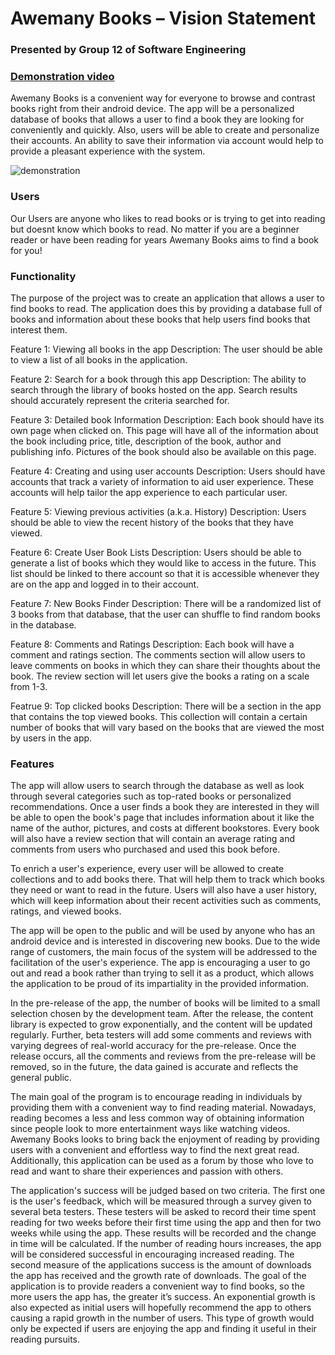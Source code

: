 # Awemany Books – Vision Statement
### Presented by Group 12 of Software Engineering

### [Demonstration video](https://www.youtube.com/watch?v=6-w7fIzbKYE&t=4s)

Awemany Books is a convenient way for everyone to browse and contrast books right from their android device. The app will be a personalized database of books that allows a user to find a book they are looking for conveniently and quickly. Also, users will be able to create and personalize their accounts. An ability to save their information via account would help to provide a pleasant experience with the system. 

![demonstration](/Demonstrates.gif)

### Users
Our Users are anyone who likes to read books or is trying to get into reading but doesnt know which books to read. No matter if you are a beginner reader or have been reading for years Awemany Books aims to find a book for you!

### Functionality
The purpose of the project was to create an application that allows a user to find books to read. The application does this by providing a database full of books and information about these books that help users find books that interest them.

Feature 1: Viewing all books in the app
Description: The user should be able to view a list of all books in the application.

Feature 2: Search for a book through this app
Description: The ability to search through the library of books hosted on the app. Search results should accurately represent the criteria searched for.

Feature 3: Detailed book Information
Description: Each book should have its own page when clicked on. This page will have all of the information about the book including price, title, description of the book, author and publishing info. Pictures of the book should also be available on this page.

Feature 4: Creating and using user accounts
Description: Users should have accounts that track a variety of information to aid user experience. These accounts will help tailor the app experience to each particular user.

Feature 5: Viewing previous activities (a.k.a. History)
Description: Users should be able to view the recent history of the books that they have viewed.

Feature 6: Create User Book Lists
Description: Users should be able to generate a list of books which they would like to access in the future. This list should be linked to there account so that it is accessible whenever they are on the app and logged in to their account.

Feature 7: New Books Finder
Description: There will be a randomized list of 3 books from that database, that the user can shuffle to find random books in the database.

Feature 8: Comments and Ratings
Description: Each book will have a comment and ratings section. The comments section will allow users to leave comments on books in which they can share their thoughts about the book. The review section will let users give the books a rating on a scale from 1-3.

Featrue 9: Top clicked books
Description: There will be a section in the app that contains the top viewed books. This collection will contain a certain number of books that will vary based on the books that are viewed the most by users in the app.

### Features
The app will allow users to search through the database as well as look through several categories such as top-rated books or personalized recommendations. Once a user finds a book they are interested in they will be able to open the book's page that includes information about it like the name of the author, pictures, and costs at different bookstores. Every book will also have a review section that will contain an average rating and comments from users who purchased and used this book before. 

To enrich a user's experience, every user will be allowed to create collections and to add books there. That will help them to track which books they need or want to read in the future. Users will also have a user history, which will keep information about their recent activities such as comments, ratings, and viewed books. 

The app will be open to the public and will be used by anyone who has an android device and is interested in discovering new books. Due to the wide range of customers, the main focus of the system will be addressed to the facilitation of the user's experience. The app is encouraging a user to go out and read a book rather than trying to sell it as a product, which allows the application to be proud of its impartiality in the provided information. 

In the pre-release of the app, the number of books will be limited to a small selection chosen by the development team. After the release, the content library is expected to grow exponentially, and the content will be updated regularly. Further, beta testers will add some comments and reviews with varying degrees of real-world accuracy for the pre-release. Once the release occurs, all the comments and reviews from the pre-release will be removed, so in the future, the data gained is accurate and reflects the general public. 

The main goal of the program is to encourage reading in individuals by providing them with a convenient way to find reading material. Nowadays, reading becomes a less and less common way of obtaining information since people look to more entertainment ways like watching videos. Awemany Books looks to bring back the enjoyment of reading by providing users with a convenient and effortless way to find the next great read. Additionally, this application can be used as a forum by those who love to read and want to share their experiences and passion with others. 

The application's success will be judged based on two criteria. The first one is the user's feedback, which will be measured through a survey given to several beta testers. These testers will be asked to record their time spent reading for two weeks before their first time using the app and then for two weeks while using the app. These results will be recorded and the change in time will be calculated. If the number of reading hours increases, the app will be considered successful in encouraging increased reading. The second measure of the applications success is the amount of downloads the app has received and the growth rate of downloads. The goal of the application is to provide readers a convenient way to find books, so the more users the app has, the greater it’s success. An exponential growth is also expected as initial users will hopefully recommend the app to others causing a rapid growth in the number of users. This type of growth would only be expected if users are enjoying the app and finding it useful in their reading pursuits.  

 